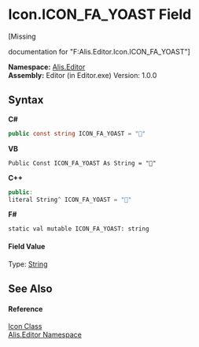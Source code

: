 # Icon.ICON_FA_YOAST Field
 

\[Missing <summary> documentation for "F:Alis.Editor.Icon.ICON_FA_YOAST"\]

**Namespace:**&nbsp;<a href="b150ade4-39de-a232-5f06-d3cdc1b2c538">Alis.Editor</a><br />**Assembly:**&nbsp;Editor (in Editor.exe) Version: 1.0.0

## Syntax

**C#**<br />
``` C#
public const string ICON_FA_YOAST = ""
```

**VB**<br />
``` VB
Public Const ICON_FA_YOAST As String = ""
```

**C++**<br />
``` C++
public:
literal String^ ICON_FA_YOAST = ""
```

**F#**<br />
``` F#
static val mutable ICON_FA_YOAST: string
```


#### Field Value
Type: <a href="https://docs.microsoft.com/dotnet/api/system.string" target="_blank">String</a>

## See Also


#### Reference
<a href="cc0f883c-67f8-f772-c6d7-a60b129f22a7">Icon Class</a><br /><a href="b150ade4-39de-a232-5f06-d3cdc1b2c538">Alis.Editor Namespace</a><br />